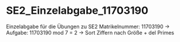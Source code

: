 # SE2_Einzelabgabe_11703190
Einzelabgabe für die Übungen zu SE2
Matrikelnummer: 11703190
-> Aufgabe: 11703190 mod 7 = 2 -> Sort Ziffern nach Größe + del Primes
